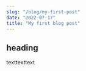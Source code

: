 ```yaml
---
slug: "/blog/my-first-post"
date: "2022-07-17"
title: "My first blog post"
---
```

## heading

texttexttext
